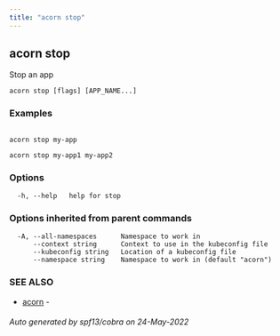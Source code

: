 ```yaml
---
title: "acorn stop"
---
```

## acorn stop

Stop an app

```
acorn stop [flags] [APP_NAME...]
```

### Examples

```

acorn stop my-app

acorn stop my-app1 my-app2
```

### Options

```
  -h, --help   help for stop
```

### Options inherited from parent commands

```
  -A, --all-namespaces      Namespace to work in
      --context string      Context to use in the kubeconfig file
      --kubeconfig string   Location of a kubeconfig file
      --namespace string    Namespace to work in (default "acorn")
```

### SEE ALSO

* [acorn](acorn.md)	 - 

###### Auto generated by spf13/cobra on 24-May-2022
